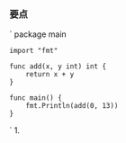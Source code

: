  ### 要点
 
 `
    package main
        
    import "fmt"
    
    func add(x, y int) int {
    	return x + y
    }
    
    func main() {
    	fmt.Println(add(0, 13))
    }

 `
 1.